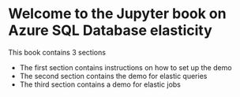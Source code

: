# Welcome to the Jupyter book on Azure SQL Database elasticity
This book contains 3 sections
* The first section contains instructions on how to set up the demo
* The second section contains the demo for elastic queries
* The third section contains a demo for elastic jobs
